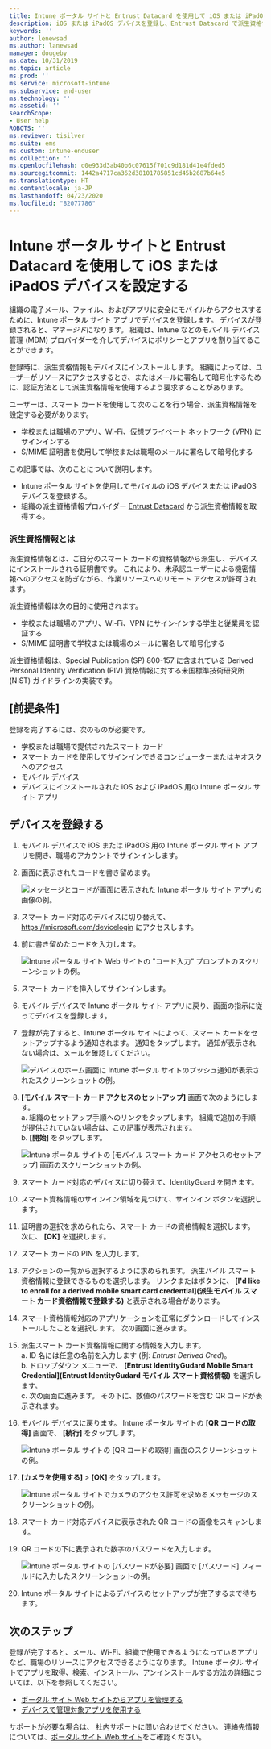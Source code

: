 ```yaml
---
title: Intune ポータル サイトと Entrust Datacard を使用して iOS または iPadOS デバイスを登録する
description: iOS または iPadOS デバイスを登録し、Entrust Datacard で派生資格情報認証を設定します。
keywords: ''
author: lenewsad
ms.author: lanewsad
manager: dougeby
ms.date: 10/31/2019
ms.topic: article
ms.prod: ''
ms.service: microsoft-intune
ms.subservice: end-user
ms.technology: ''
ms.assetid: ''
searchScope:
- User help
ROBOTS: ''
ms.reviewer: tisilver
ms.suite: ems
ms.custom: intune-enduser
ms.collection: ''
ms.openlocfilehash: d0e933d3ab40b6c07615f701c9d181d41e4fded5
ms.sourcegitcommit: 1442a4717ca362d38101785851cd45b2687b64e5
ms.translationtype: HT
ms.contentlocale: ja-JP
ms.lasthandoff: 04/23/2020
ms.locfileid: "82077786"
---
```

# <a name="set-up-ios-or-ipados-device-with-company-portal-and-entrust-datacard"></a>Intune ポータル サイトと Entrust Datacard を使用して iOS または iPadOS デバイスを設定する

組織の電子メール、ファイル、およびアプリに安全にモバイルからアクセスするために、Intune ポータル サイト アプリでデバイスを登録します。 デバイスが登録されると、*マネージド*になります。 組織は、Intune などのモバイル デバイス管理 (MDM) プロバイダーを介してデバイスにポリシーとアプリを割り当てることができます。  

登録時に、派生資格情報もデバイスにインストールします。 組織によっては、ユーザーがリソースにアクセスするとき、またはメールに署名して暗号化するために、認証方法として派生資格情報を使用するよう要求することがあります。 

ユーザーは、スマート カードを使用して次のことを行う場合、派生資格情報を設定する必要があります。  

* 学校または職場のアプリ、Wi-Fi、仮想プライベート ネットワーク (VPN) にサインインする
* S/MIME 証明書を使用して学校または職場のメールに署名して暗号化する  

この記事では、次のことについて説明します。  

   * Intune ポータル サイトを使用してモバイルの iOS デバイスまたは iPadOS デバイスを登録する。  
   * 組織の派生資格情報プロバイダー [Entrust Datacard](https://www.entrustdatacard.com/) から派生資格情報を取得する。  

### <a name="what-are-derived-credentials"></a>派生資格情報とは  
派生資格情報とは、ご自分のスマート カードの資格情報から派生し、デバイスにインストールされる証明書です。 これにより、未承認ユーザーによる機密情報へのアクセスを防ぎながら、作業リソースへのリモート アクセスが許可されます。  

派生資格情報は次の目的に使用されます。 
* 学校または職場のアプリ、Wi-Fi、VPN にサインインする学生と従業員を認証する
* S/MIME 証明書で学校または職場のメールに署名して暗号化する

派生資格情報は、Special Publication (SP) 800-157 に含まれている Derived Personal Identity Verification (PIV) 資格情報に対する米国標準技術研究所 (NIST) ガイドラインの実装です。  

## <a name="prerequisites"></a>[前提条件]

 登録を完了するには、次のものが必要です。

* 学校または職場で提供されたスマート カード
* スマート カードを使用してサインインできるコンピューターまたはキオスクへのアクセス
* モバイル デバイス
* デバイスにインストールされた iOS および iPadOS 用の Intune ポータル サイト アプリ  


## <a name="enroll-device"></a>デバイスを登録する  
1. モバイル デバイスで iOS または iPadOS 用の Intune ポータル サイト アプリを開き、職場のアカウントでサインインします。  

2. 画面に表示されたコードを書き留めます。  

    ![メッセージとコードが画面に表示された Intune ポータル サイト アプリの画像の例。](./media/copy-code-intercede.png)   

3. スマート カード対応のデバイスに切り替えて、 https://microsoft.com/devicelogin にアクセスします。 
4. 前に書き留めたコードを入力します。  

    ![Intune ポータル サイト Web サイトの "コード入力" プロンプトのスクリーンショットの例。](./media/enter-code-intercede.png)   

5. スマート カードを挿入してサインインします。   
6. モバイル デバイスで Intune ポータル サイト アプリに戻り、画面の指示に従ってデバイスを登録します。  
7. 登録が完了すると、Intune ポータル サイトによって、スマート カードをセットアップするよう通知されます。 通知をタップします。 通知が表示されない場合は、メールを確認してください。   

    ![デバイスのホーム画面に Intune ポータル サイトのプッシュ通知が表示されたスクリーンショットの例。](./media/action-required-in-app-intercede.png)  

8. **[モバイル スマート カード アクセスのセットアップ]** 画面で次のようにします。   
    a. 組織のセットアップ手順へのリンクをタップします。 組織で追加の手順が提供されていない場合は、この記事が表示されます。  
    b. **[開始]** をタップします。  

    ![Intune ポータル サイトの [モバイル スマート カード アクセスのセットアップ] 画面のスクリーンショットの例。](./media/smart-card-info-intercede.png)

9. スマート カード対応のデバイスに切り替えて、IdentityGuard を開きます。 
10. スマート資格情報のサインイン領域を見つけて、サインイン ボタンを選択します。  
11. 証明書の選択を求められたら、スマート カードの資格情報を選択します。 次に、 **[OK]** を選択します。 
12. スマート カードの PIN を入力します。  
13. アクションの一覧から選択するように求められます。 派生バイル スマート資格情報に登録できるものを選択します。 リンクまたはボタンに、 **[I'd like to enroll for a derived mobile smart card credential]\(派生モバイル スマート カード資格情報で登録する\)** と表示される場合があります。  
14. スマート資格情報対応のアプリケーションを正常にダウンロードしてインストールしたことを選択します。 次の画面に進みます。   
15. 派生スマート カード資格情報に関する情報を入力します。  
    a. ID 名には任意の名前を入力します (例: *Entrust Derived Cred*)。  
    b. ドロップダウン メニューで、 **[Entrust IdentityGudard Mobile Smart Credential]\(Entrust IdentityGudard モバイル スマート資格情報\)** を選択します。  
    c. 次の画面に進みます。 その下に、数値のパスワードを含む QR コードが表示されます。  

16. モバイル デバイスに戻ります。 Intune ポータル サイトの **[QR コードの取得]** 画面で、 **[続行]** をタップします。 

    ![Intune ポータル サイトの [QR コードの取得] 画面のスクリーンショットの例。](./media/get-qr-code-intercede.png)  
17. **[カメラを使用する]**  >  **[OK]** をタップします。  

    ![Intune ポータル サイトでカメラのアクセス許可を求めるメッセージのスクリーンショットの例。](./media/allow-cp-camera-access-intercede.png)  
18. スマート カード対応デバイスに表示された QR コードの画像をスキャンします。  
19. QR コードの下に表示された数字のパスワードを入力します。  

    ![Intune ポータル サイトの [パスワードが必要] 画面で [パスワード] フィールドに入力したスクリーンショットの例。](./media/enter-password-derived-credentials.png)   

20. Intune ポータル サイトによるデバイスのセットアップが完了するまで待ちます。  


## <a name="next-steps"></a>次のステップ  
登録が完了すると、メール、Wi-Fi、組織で使用できるようになっているアプリなど、職場のリソースにアクセスできるようになります。 Intune ポータル サイトでアプリを取得、検索、インストール、アンインストールする方法の詳細については、以下を参照してください。

* [ポータル サイト Web サイトからアプリを管理する](manage-apps-cpweb.md)  
* [デバイスで管理対象アプリを使用する](use-managed-apps-on-your-device-ios.md)  

サポートが必要な場合は、 社内サポートに問い合わせてください。 連絡先情報については、[ポータル サイト Web サイト](https://go.microsoft.com/fwlink/?linkid=2010980)をご確認ください。  
